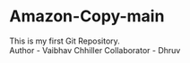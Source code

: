 # Amazon-Copy-main
This is my first Git Repository.
<br>
Author - Vaibhav Chhiller
Collaborator - Dhruv
